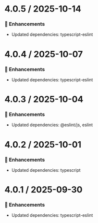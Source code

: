 # 4.0.5 / 2025-10-14

### :tada: Enhancements
- Updated dependencies: typescript-eslint

# 4.0.4 / 2025-10-07

### :tada: Enhancements
- Updated dependencies: typescript-eslint

# 4.0.3 / 2025-10-04

### :tada: Enhancements
- Updated dependencies: @eslint/js, eslint

# 4.0.2 / 2025-10-01

### :tada: Enhancements
- Updated dependencies: typescript

# 4.0.1 / 2025-09-30

### :tada: Enhancements
- Updated dependencies: typescript-eslint

